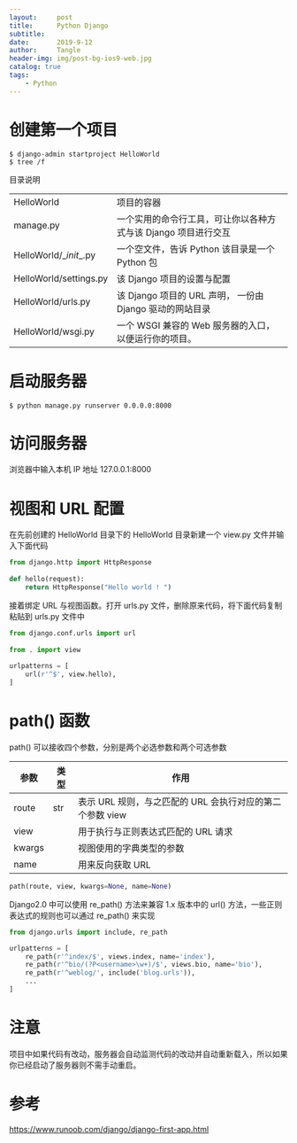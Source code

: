 ```yaml
---
layout:     post
title:      Python Django
subtitle:   
date:       2019-9-12
author:     Tangle
header-img: img/post-bg-ios9-web.jpg
catalog: true
tags:
    - Python
---
```


# 创建第一个项目

```
$ django-admin startproject HelloWorld
$ tree /f
```

目录说明

|                         |                                                              |
| ----------------------- | ------------------------------------------------------------ |
| HelloWorld              | 项目的容器                                                   |
| manage.py               | 一个实用的命令行工具，可让你以各种方式与该 Django 项目进行交互 |
| HelloWorld/\__init__.py | 一个空文件，告诉 Python 该目录是一个 Python 包               |
| HelloWorld/settings.py  | 该 Django 项目的设置与配置                                   |
| HelloWorld/urls.py      | 该 Django 项目的 URL 声明， 一份由 Django 驱动的网站目录     |
| HelloWorld/wsgi.py      | 一个 WSGI 兼容的 Web 服务器的入口，以便运行你的项目。        |

# 启动服务器

```
$ python manage.py runserver 0.0.0.0:8000
```

# 访问服务器

浏览器中输入本机 IP 地址 127.0.0.1:8000

# 视图和 URL 配置

在先前创建的 HelloWorld 目录下的 HelloWorld 目录新建一个 view.py 文件并输入下面代码

```python
from django.http import HttpResponse
 
def hello(request):
    return HttpResponse("Hello world ! ")
```

接着绑定 URL 与视图函数。打开 urls.py 文件，删除原来代码，将下面代码复制粘贴到 urls.py 文件中

```python
from django.conf.urls import url
 
from . import view
 
urlpatterns = [
    url(r'^$', view.hello),
]
```

# path() 函数

path() 可以接收四个参数，分别是两个必选参数和两个可选参数 

| 参数   | 类型 | 作用                                                      |
| ------ | ---- | --------------------------------------------------------- |
| route  | str  | 表示 URL 规则，与之匹配的 URL 会执行对应的第二个参数 view |
| view   |      | 用于执行与正则表达式匹配的 URL 请求                       |
| kwargs |      | 视图使用的字典类型的参数                                  |
| name   |      | 用来反向获取 URL                                          |

```python
path(route, view, kwargs=None, name=None)
```

Django2.0 中可以使用 re_path() 方法来兼容 1.x 版本中的 url() 方法，一些正则表达式的规则也可以通过 re_path() 来实现 

```python
from django.urls import include, re_path

urlpatterns = [
    re_path(r'^index/$', views.index, name='index'),
    re_path(r'^bio/(?P<username>\w+)/$', views.bio, name='bio'),
    re_path(r'^weblog/', include('blog.urls')),
    ...
]
```

# 注意

项目中如果代码有改动，服务器会自动监测代码的改动并自动重新载入，所以如果你已经启动了服务器则不需手动重启。 

# 参考

<https://www.runoob.com/django/django-first-app.html>
